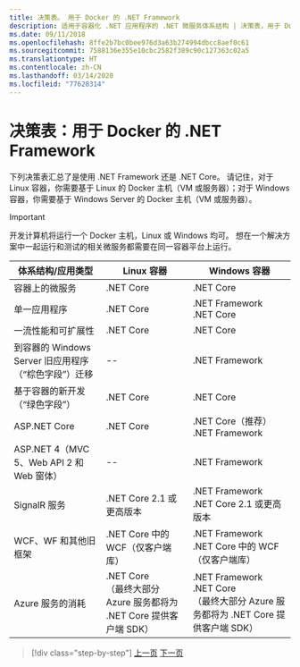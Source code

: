 ```yaml
---
title: 决策表。 用于 Docker 的 .NET Framework
description: 适用于容器化 .NET 应用程序的 .NET 微服务体系结构 | 决策表，用于 Docker 的 .NET Framework
ms.date: 09/11/2018
ms.openlocfilehash: 8ffe2b7bc0bee976d3a63b274994dbcc8aef0c61
ms.sourcegitcommit: 7588136e355e10cbc2582f389c90c127363c02a5
ms.translationtype: HT
ms.contentlocale: zh-CN
ms.lasthandoff: 03/14/2020
ms.locfileid: "77628314"
---
```

# <a name="decision-table-net-frameworks-to-use-for-docker"></a>决策表：用于 Docker 的 .NET Framework

下列决策表汇总了是使用 .NET Framework 还是 .NET Core。 请记住，对于 Linux 容器，你需要基于 Linux 的 Docker 主机（VM 或服务器）；对于 Windows 容器，你需要基于 Windows Server 的 Docker 主机（VM 或服务器）。

> [!IMPORTANT]
> 开发计算机将运行一个 Docker 主机，Linux 或 Windows 均可。 想在一个解决方案中一起运行和测试的相关微服务都需要在同一容器平台上运行。

| 体系结构/应用类型 | Linux 容器 | Windows 容器 |
|-------------------------|------------------|--------------------|
| 容器上的微服务 | .NET Core | .NET Core |
| 单一应用程序 | .NET Core | .NET Framework <br/> .NET Core |
| 一流性能和可扩展性 | .NET Core | .NET Core |
| 到容器的 Windows Server 旧应用程序（“棕色字段”）迁移 | -- | .NET Framework |
| 基于容器的新开发（“绿色字段”） | .NET Core | .NET Core |
| ASP.NET Core | .NET Core | .NET Core（推荐） <br/> .NET Framework |
| ASP.NET 4（MVC 5、Web API 2 和 Web 窗体） | -- | .NET Framework |
| SignalR 服务 | .NET Core 2.1 或更高版本 | .NET Framework <br/> .NET Core 2.1 或更高版本 |
| WCF、WF 和其他旧框架 | .NET Core 中的 WCF（仅客户端库） | .NET Framework <br/> .NET Core 中的 WCF（仅客户端库） |
| Azure 服务的消耗 | .NET Core <br/> （最终大部分 Azure 服务都将为 .NET Core 提供客户端 SDK） | .NET Framework <br/> .NET Core <br/> （最终大部分 Azure 服务都将为 .NET Core 提供客户端 SDK） |

>[!div class="step-by-step"]
>[上一页](net-framework-container-scenarios.md)
>[下一页](net-container-os-targets.md)
